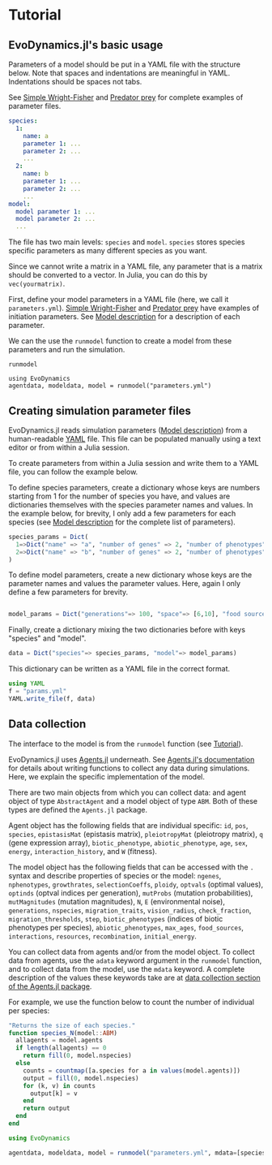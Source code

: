 # Tutorial

## EvoDynamics.jl's basic usage

Parameters of a model should be put in a YAML file with the structure below. Note that spaces and indentations are meaningful in YAML. Indentations should be spaces not tabs.

See [Simple Wright-Fisher](@ref) and [Predator prey](@ref) for complete examples of parameter files.

```yml
species:
  1:
    name: a
    parameter 1: ...
    parameter 2: ...
    ...
  2:
    name: b
    parameter 1: ... 
    parameter 2: ... 
    ...
model:
  model parameter 1: ...
  model parameter 2: ...
  ...
```

The file has two main levels: `species` and `model`. `species` stores species specific parameters as many different species as you want.

Since we cannot write a matrix in a YAML file, any parameter that is a matrix should be converted to a vector. In Julia, you can do this by `vec(yourmatrix)`.

First, define your model parameters in a YAML file (here, we call it `parameters.yml`). [Simple Wright-Fisher](@ref) and [Predator prey](@ref) have examples of initiation parameters. See [Model description](@ref) for a description of each parameter.

We can the use the `runmodel` function to create a model from these parameters and run the simulation.

```@docs
runmodel
```

```@example
using EvoDynamics
agentdata, modeldata, model = runmodel("parameters.yml")
```

## Creating simulation parameter files

EvoDynamics.jl reads simulation parameters ([Model description](@ref)) from a human-readable [YAML](https://github.com/JuliaData/YAML.jl) file. This file can be populated manually using a text editor or from within a Julia session.

To create parameters from within a Julia session and write them to a YAML file, you can follow the example below.

To define species parameters, create a dictionary whose keys are numbers starting from 1 for the number of species you have, and values are dictionaries themselves with the species parameter names and values. In the example below, for brevity, I only add a few parameters for each species (see [Model description](@ref) for the complete list of parameters).


```julia
species_params = Dict(
  1=>Dict("name" => "a", "number of genes" => 2, "number of phenotypes" => 2, "abiotic phenotypes" => [1]),
  2=>Dict("name" => "b", "number of genes" => 2, "number of phenotypes" => 2, "abiotic phenotypes" => [1])
)

```

To define model parameters, create a new dictionary whose keys are the parameter names and values the parameter values. Here, again I only define a few parameters for brevity.

```julia

model_params = Dict("generations"=> 100, "space"=> [6,10], "food sources" => [1.0, 0.7, 0.0, 0.0])

```

Finally, create a dictionary mixing the two dictionaries before with keys "species" and "model". 

```julia
data = Dict("species"=> species_params, "model"=> model_params)
```

This dictionary can be written as a YAML file in the correct format.

```julia
using YAML
f = "params.yml"
YAML.write_file(f, data)
```


## Data collection

The interface to the model is from the `runmodel` function (see [Tutorial](@ref)).

EvoDynamics.jl uses [Agents.jl](https://github.com/JuliaDynamics/Agents.jl) underneath. See [Agents.jl's documentation](https://juliadynamics.github.io/Agents.jl/dev/) for details about writing functions to collect any data during simulations. Here, we explain the specific implementation of the model.

There are two main objects from which you can collect data: and agent object of type `AbstractAgent` and a model object of type `ABM`. Both of these types are defined the `Agents.jl` package.

Agent object has the following fields that are individual specific: `id`, `pos`, `species`, `epistasisMat` (epistasis matrix), `pleiotropyMat` (pleiotropy matrix), `q` (gene expression array), `biotic_phenotype`, `abiotic_phenotype`, `age`, `sex`, `energy`, `interaction_history`, and `W` (fitness).

The model object has the following fields that can be accessed with the `.` syntax and describe properties of species or the model: `ngenes`, `nphenotypes`, `growthrates`, `selectionCoeffs`, `ploidy`, `optvals` (optimal values), `optinds` (optval indices per generation), `mutProbs` (mutation probabilities), `mutMagnitudes` (mutation magnitudes), `N`, `E` (environmental noise), `generations`, `nspecies`, `migration_traits`, `vision_radius`, `check_fraction`, `migration_thresholds`, `step`, `biotic_phenotypes` (indices of biotic phenotypes per species), `abiotic_phenotypes`, `max_ages`, `food_sources`, `interactions`, `resources`, `recombination`, `initial_energy`.

You can collect data from agents and/or from the model object. To collect data from agents, use the `adata` keyword argument in the `runmodel` function, and to collect data from the model, use the `mdata` keyword. A complete description of the values these keywords take are at [data collection section of the Agents.jl package](https://juliadynamics.github.io/Agents.jl/stable/tutorial/#.-Collecting-data).

For example, we use the function below to count the number of individual per species:

```jl
"Returns the size of each species."
function species_N(model::ABM)
  allagents = model.agents
  if length(allagents) == 0
    return fill(0, model.nspecies)
  else
    counts = countmap([a.species for a in values(model.agents)])
    output = fill(0, model.nspecies)
    for (k, v) in counts
      output[k] = v
    end
    return output
  end
end

using EvoDynamics

agentdata, modeldata, model = runmodel("parameters.yml", mdata=[species_N])
```
